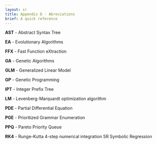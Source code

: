 ```yaml
---
layout: sr
title: Appendix D - Abreviations
brief: A quick reference
---
```


**AST**  -  Abstract Syntax Tree

**EA**   -  Evolutionary Algorithms

**FFX**  -  Fast Function eXtraction

**GA**   -  Genetic Algorithms

**GLM**  -  Generalized Linear Model

**GP**   -  Genetic Programming

**IPT**  -  Integer Prefix Tree

**LM**   -  Levenberg-Marquardt optimization algorithm 

**PDE**  -  Partial Differential Equation

**PGE**  -  Prioritized Grammar Enumeration

**PPQ**  -  Pareto Priority Queue

**RK4**  -  Runge-Kutta 4-step numerical integration SR Symbolic Regression

